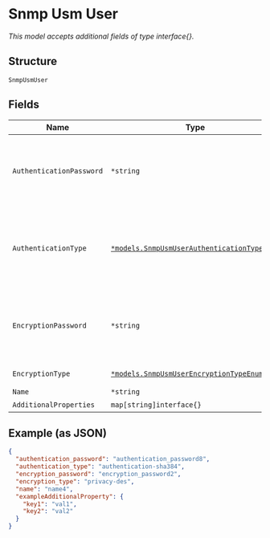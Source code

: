 
# Snmp Usm User

*This model accepts additional fields of type interface{}.*

## Structure

`SnmpUsmUser`

## Fields

| Name | Type | Tags | Description |
|  --- | --- | --- | --- |
| `AuthenticationPassword` | `*string` | Optional | Not required if `authentication_type`==`authentication-none`. Include alphabetic, numeric, and special characters, but it cannot include control characters.<br><br>**Constraints**: *Minimum Length*: `7` |
| `AuthenticationType` | [`*models.SnmpUsmUserAuthenticationTypeEnum`](../../doc/models/snmp-usm-user-authentication-type-enum.md) | Optional | sha224, sha256, sha384, sha512 are supported in 21.1 and newer release. enum: `authentication-md5`, `authentication-none`, `authentication-sha`, `authentication-sha224`, `authentication-sha256`, `authentication-sha384`, `authentication-sha512` |
| `EncryptionPassword` | `*string` | Optional | Not required if `encryption_type`==`privacy-none`. Include alphabetic, numeric, and special characters, but it cannot include control characters<br><br>**Constraints**: *Minimum Length*: `8` |
| `EncryptionType` | [`*models.SnmpUsmUserEncryptionTypeEnum`](../../doc/models/snmp-usm-user-encryption-type-enum.md) | Optional | enum: `privacy-3des`, `privacy-aes128`, `privacy-des`, `privacy-none` |
| `Name` | `*string` | Optional | - |
| `AdditionalProperties` | `map[string]interface{}` | Optional | - |

## Example (as JSON)

```json
{
  "authentication_password": "authentication_password8",
  "authentication_type": "authentication-sha384",
  "encryption_password": "encryption_password2",
  "encryption_type": "privacy-des",
  "name": "name4",
  "exampleAdditionalProperty": {
    "key1": "val1",
    "key2": "val2"
  }
}
```

